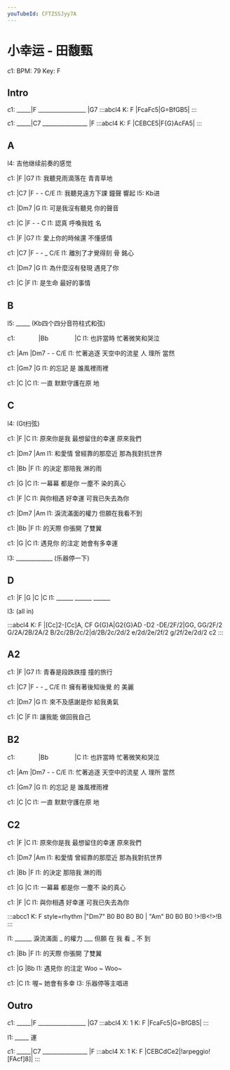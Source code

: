 ```yaml
---
youTubeId: CFTZSSJyy7A
---
```


# 小幸运 - 田馥甄

c1: BPM: 79 Key: F

## Intro

c1: _____|F _________________ |G7
:::abcl4
K: F
|FcaFc5|G=BfGB5|
:::

c1: _____|C7 ________________ |F
:::abcl4
K: F
|CEBCE5|F{G}AcFA5|
:::

## A

l4: 吉他继续前奏的感觉

c1: |F              |G7
l1:   我聽見雨滴落在 青青草地

c1: |C7             |F    -   -   C/E
l1:   我聽見遠方下課 鐘聲 響起
l5:                           Kb进

c1: |Dm7            |G
l1:   可是我沒有聽見 你的聲音

c1:     |C        |F  -  -  C
l1: 認真  呼喚我姓 名

c1: |F              |G7
l1:   愛上你的時候還 不懂感情

c1: |C7             |F  -   - _ C/E
l1:   離別了才覺得刻 骨 銘心

c1: |Dm7            |G
l1:   為什麼沒有發現 遇見了你

c1:       |C          |F
l1: 是生命  最好的事情

## B

l5: _____  (Kb四个四分音符柱式和弦)

c1: 　 　　 |Bb　　　　    |C
l1: 也許當時 忙著微笑和哭泣

c1:         |Am          |Dm7 -   -    C/E
l1: 忙著追逐 天空中的流星      人 理所 當然

c1: |Gm7       |G
l1:  的忘記  是  誰風裡雨裡

c1:     |C           |C
l1: 一直 默默守護在原 地

## C

l4: (Gt扫弦)

c1:           |F             |C
l1: 原來你是我 最想留住的幸運  原來我們

c1:       |Dm7           |Am
l1: 和愛情 曾經靠的那麼近  那為我對抗世界

c1: |Bb           |F
l1:  的決定 那陪我 淋的雨

c1:       |G             |C
l1: 一幕幕 都是你 一塵不   染的真心

c1: |F              |C
l1:  與你相遇 好幸運  可我已失去為你

c1: |Dm7           |Am
l1:  淚流滿面的權力  但願在我看不到

c1: |Bb             |F
l1:  的天際   你張開 了雙翼

c1:       |G      |C
l1: 遇見你 的注定   她會有多幸運

l3: _____________  (乐器停一下)

## D

c1: |F     |G     |C     |C
l1:  ______ ______ ______

l3:  (all in)

:::abcl4
K: F
|[Cc]2-[Cc]A, CF G{G}A|G2{G}AD -D2 -DE/2F/2|GG, GG/2F/2 G/2A/2B/2A/2 B/2c/2B/2c/2|d/2B/2c/2d/2 e/2d/2e/2f/2 g/2f/2e/2d/2 c2
:::

## A2

c1: |F              |G7
l1:   青春是段跌跌撞 撞的旅行

c1: |C7             |F  -   - _ C/E
l1:   擁有著後知後覺 的 美麗

c1: |Dm7            |G
l1:   來不及感謝是你 給我勇氣

c1:       |C          |F
l1: 讓我能  做回我自己

## B2

c1: 　 　　 |Bb　　　　    |C
l1: 也許當時 忙著微笑和哭泣

c1:         |Am          |Dm7 -   -    C/E
l1: 忙著追逐 天空中的流星      人 理所 當然

c1: |Gm7       |G
l1:  的忘記  是  誰風裡雨裡

c1:     |C           |C
l1: 一直 默默守護在原 地

## C2

c1:           |F             |C
l1: 原來你是我 最想留住的幸運  原來我們

c1:       |Dm7           |Am
l1: 和愛情 曾經靠的那麼近  那為我對抗世界

c1: |Bb           |F
l1:  的決定 那陪我 淋的雨

c1:       |G             |C
l1: 一幕幕 都是你 一塵不   染的真心

c1: |F              |C
l1:  與你相遇 好幸運  可我已失去為你


:::abcc1
K: F style=rhythm
|"Dm7" B0 B0 B0 B0 | "Am" B0 B0 B0 !>!B<!>!B
:::

l1: ______ 淚流滿面 _ 的權力 ___ 但願 在 我 看 _ 不 到

c1: |Bb             |F
l1:  的天際   你張開 了雙翼

c1:       |G         |Bb
l1: 遇見你 的注定 Woo ~  Woo~

c1: |C
l1:  喔~            她會有多幸
l3:  乐器停等主唱进


## Outro

c1: _____|F _________________ |G7
:::abcl4
X: 1
K: F
|FcaFc5|G=BfGB5|
:::

l1: _____ 運

c1: _____|C7 ________________ |F
:::abcl4
X: 1
K: F
|CEBCdCe2|!arpeggio![FAcf]8]|
:::
